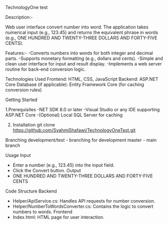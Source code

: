 TechnologyOne test 

Description:-

 Web user interface convert number into word. The application takes numerical input (e.g., 123.45) and returns the equivalent phrase in words (e.g., ONE HUNDRED AND TWENTY-THREE DOLLARS AND FORTY-FIVE CENTS).

Features:-
 -Converts numbers into words for both integer and decimal parts.
 -Supports monetary formatting (e.g., dollars and cents).
 -Simple and clean user interface for input and result display.
 -Implements a web server routine for back-end conversion logic.

Technologies Used
 Frontend: HTML, CSS, JavaScript
 Backend: ASP.NET Core
 Database (if applicable): Entity Framework Core (for caching conversion rules)

Getting Started

1.Prerequisites
 -NET SDK 8.0 or later
 -Visual Studio or any IDE supporting ASP.NET Core
 -(Optional) Local SQL Server for caching

2. Installation
 git clone https://github.com/SyahmiShafawi/TechnologyOneTest.git
 
 Branching
  development/test - branching for development
  master - main branch

Usage
 Input
 - Enter a number (e.g., 123.45) into the input field.
 - Click the Convert button.
 Output
 - ONE HUNDRED AND TWENTY-THREE DOLLARS AND FORTY-FIVE CENTS

Code Structure
 Backend
 - Helper/ApiService.cs: Handles API requests for number conversion.
 - Helper/NumberToWordsConverter.cs: Contains the logic to convert numbers to words.
Frontend
 - Index.html: HTML page for user interaction.



